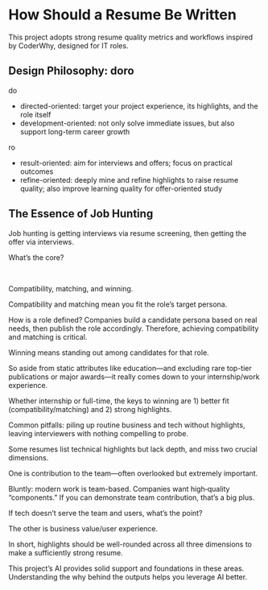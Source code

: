 # How Should a Resume Be Written

This project adopts strong resume quality metrics and workflows inspired by CoderWhy, designed for IT roles.

## Design Philosophy: doro

do

- directed-oriented: target your project experience, its highlights, and the role itself
- development-oriented: not only solve immediate issues, but also support long-term career growth
  <br>

ro

- result-oriented: aim for interviews and offers; focus on practical outcomes
- refine-oriented: deeply mine and refine highlights to raise resume quality; also improve learning quality for offer-oriented study

## The Essence of Job Hunting

Job hunting is getting interviews via resume screening, then getting the offer via interviews.
<br>

What’s the core?

<br>

Compatibility, matching, and winning.
<br>

Compatibility and matching mean you fit the role’s target persona.
<br>

How is a role defined? Companies build a candidate persona based on real needs, then publish the role accordingly. Therefore, achieving compatibility and matching is critical.


Winning means standing out among candidates for that role.

So aside from static attributes like education—and excluding rare top-tier publications or major awards—it really comes down to your internship/work experience.
<br>

Whether internship or full-time, the keys to winning are 1) better fit (compatibility/matching) and 2) strong highlights.
<br>

Common pitfalls: piling up routine business and tech without highlights, leaving interviewers with nothing compelling to probe.
<br>

Some resumes list technical highlights but lack depth, and miss two crucial dimensions.
<br>

One is contribution to the team—often overlooked but extremely important.
<br>

Bluntly: modern work is team-based. Companies want high‑quality “components.” If you can demonstrate team contribution, that’s a big plus.
<br>

If tech doesn’t serve the team and users, what’s the point?

The other is business value/user experience.

In short, highlights should be well-rounded across all three dimensions to make a sufficiently strong resume.

This project’s AI provides solid support and foundations in these areas. Understanding the why behind the outputs helps you leverage AI better.
